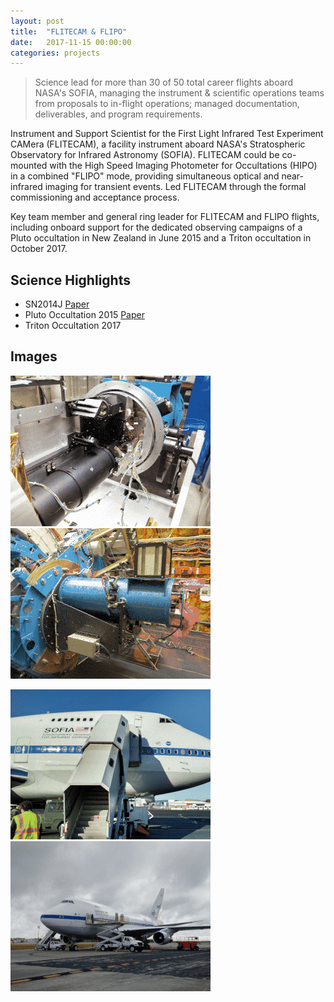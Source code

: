 ```yaml
---
layout: post
title:  "FLITECAM & FLIPO"
date:   2017-11-15 00:00:00
categories: projects
---
```


> Science lead for more than 30 of 50 total career flights aboard NASA's
  SOFIA, managing the instrument & scientific operations teams from proposals
  to in-flight operations; managed documentation, deliverables, and program
  requirements.

Instrument and Support Scientist for the First Light Infrared Test Experiment CAMera (FLITECAM), a facility instrument aboard NASA's Stratospheric Observatory for Infrared Astronomy (SOFIA). FLITECAM could be co-mounted with the High Speed Imaging Photometer for Occultations (HIPO) in a combined "FLIPO" mode, providing simultaneous optical and near-infrared imaging for transient events. Led FLITECAM through the formal commissioning and acceptance process.

Key team member and general ring leader for FLITECAM and FLIPO flights, including onboard support for the dedicated observing campaigns of a Pluto occultation in New Zealand in June 2015 and a Triton occultation in October 2017.

## Science Highlights
* SN2014J [Paper](https://ui.adsabs.harvard.edu/abs/2015ApJ...804...66V/abstract)
* Pluto Occultation 2015 [Paper](https://ui.adsabs.harvard.edu/abs/2021Icar..35613572P/abstract)
* Triton Occultation 2017

## Images
[![FLITECAM in work at the lab at UCLA](/images/320idx/sofia_flitecamlab.jpg)](/images/originals/sofia_flitecamlab.jpg)
[![FLIPO mounted on SOFIA for flights](/images/320idx/sofia_flipo.jpg)](/images/originals/sofia_flipo.jpg)

[![SOFIA on the tarmac in New Zealand](/images/320idx/sofia_nz.jpg)](/images/originals/sofia_nz.jpg)
[![SOFIA on the tarmac in Daytona Beach](/images/320idx/sofia_daytona.jpg)](/images/originals/sofia_daytona.jpg)